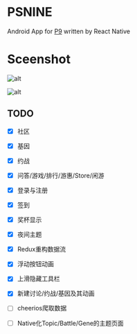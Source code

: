 # PSNINE
Android App for [P9](http://psnine.com/) written by React Native

# Sceenshot
![alt](https://oebegwmfv.qnssl.com/static/upload/201609/ZPwgVS32uWok0h4NuZfFlVPe.gif)

![alt](https://oebegwmfv.qnssl.com/static/upload/201609/uxCsfQYGiwVrkpH6fMxxNm2D.gif)

## TODO
- [x] 社区
- [x] 基因
- [x] 约战
- [x] 问答/游戏/排行/游惠/Store/闲游
- [x] 登录与注册
- [x] 签到
- [x] 奖杯显示
- [x] 夜间主题
- [x] Redux重构数据流
- [x] 浮动按钮动画
- [x] 上滑隐藏工具栏
- [x] 新建讨论/约战/基因及其动画
- [ ] cheerios爬取数据
- [ ] Native化Topic/Battle/Gene的主题页面


